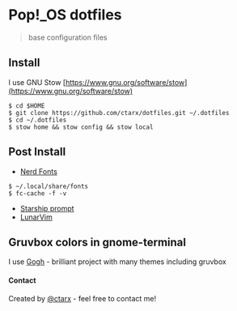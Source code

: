 
# Pop!_OS dotfiles
> base configuration files

## Install

I use GNU Stow [https://www.gnu.org/software/stow](https://www.gnu.org/software/stow)
```shell
$ cd $HOME
$ git clone https://github.com/ctarx/dotfiles.git ~/.dotfiles
$ cd ~/.dotfiles
$ stow home && stow config && stow local
```
## Post Install

- [Nerd Fonts](https://www.nerdfonts.com/font-downloads)
```shell
$ ~/.local/share/fonts
$ fc-cache -f -v
```
- [Starship prompt](https://starship.rs/)
- [LunarVim](https://www.lunarvim.org/)

## Gruvbox colors in gnome-terminal

I use [Gogh](https://github.com/Mayccoll/Gogh) - brilliant project with many themes including gruvbox

#### Contact
Created by [@ctarx](ht:wqtps://linuxrocks.online/@ctarx) - feel free to contact me!
